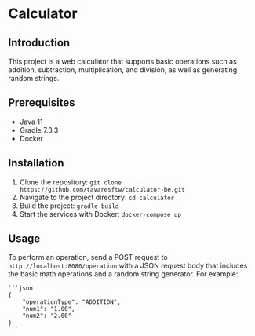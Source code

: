 # Calculator

## Introduction

This project is a web calculator that supports basic operations such as addition, subtraction, multiplication, and division, as well as generating random strings.

## Prerequisites

- Java 11
- Gradle 7.3.3
- Docker

## Installation

1. Clone the repository: `git clone https://github.com/tavaresftw/calculator-be.git`
2. Navigate to the project directory: `cd calculator`
3. Build the project: `gradle build`
4. Start the services with Docker: `docker-compose up`

## Usage

To perform an operation, send a POST request to `http://localhost:8080/operation` with a JSON request body that includes the basic math operations and a random string generator. For example:
    
    ```json
    {
        "operationType": "ADDITION",
        "num1": "1.00",
        "num2": "2.00"
    }
    ```
